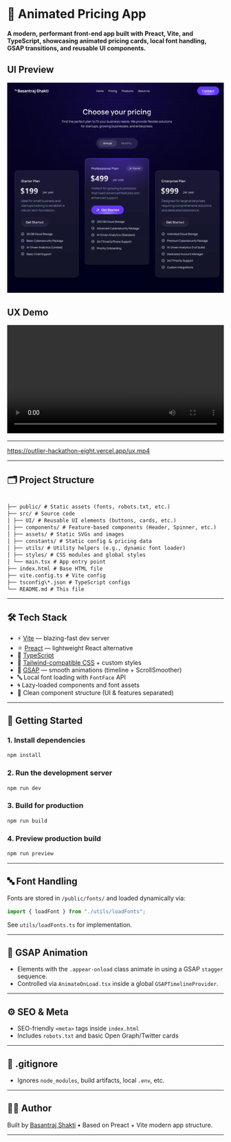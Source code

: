 # 🚀 Animated Pricing App

#### A modern, performant front-end app built with **Preact**, **Vite**, and **TypeScript**, showcasing animated pricing cards, local font handling, GSAP transitions, and reusable UI components.

## UI Preview

![UI Preview](./public/ui.webp)

## UX Demo

<video src="https://outlier-hackathon-eight.vercel.app/ux.mp4" width="100%"></video>

---

https://outlier-hackathon-eight.vercel.app/ux.mp4

---

## 🗂 Project Structure

```

├── public/ # Static assets (fonts, robots.txt, etc.)
├── src/ # Source code
│ ├── UI/ # Reusable UI elements (buttons, cards, etc.)
│ ├── components/ # Feature-based components (Header, Spinner, etc.)
│ ├── assets/ # Static SVGs and images
│ ├── constants/ # Static config & pricing data
│ ├── utils/ # Utility helpers (e.g., dynamic font loader)
│ ├── styles/ # CSS modules and global styles
│ └── main.tsx # App entry point
├── index.html # Base HTML file
├── vite.config.ts # Vite config
├── tsconfig\*.json # TypeScript configs
└── README.md # This file

```

---

## 🛠 Tech Stack

- ⚡️ [Vite](https://vitejs.dev/) — blazing-fast dev server
- ⚛️ [Preact](https://preactjs.com/) — lightweight React alternative
- 🧠 [TypeScript](https://www.typescriptlang.org/)
- 🎨 [Tailwind-compatible CSS](https://tailwindcss.com/) + custom styles
- 💨 [GSAP](https://gsap.com/) — smooth animations (timeline + ScrollSmoother)
- 🔤 Local font loading with `FontFace` API
- 🌀 Lazy-loaded components and font assets
- 🧩 Clean component structure (UI & features separated)

---

## 🧪 Getting Started

### 1. Install dependencies

```bash
npm install
```

### 2. Run the development server

```bash
npm run dev
```

### 3. Build for production

```bash
npm run build
```

### 4. Preview production build

```bash
npm run preview
```

---

## 🔤 Font Handling

Fonts are stored in `/public/fonts/` and loaded dynamically via:

```ts
import { loadFont } from "./utils/loadFonts";
```

See `utils/loadFonts.ts` for implementation.

---

## 🧠 GSAP Animation

- Elements with the `.appear-onload` class animate in using a GSAP `stagger` sequence.
- Controlled via `AnimateOnLoad.tsx` inside a global `GSAPTimelineProvider`.

---

## ⚙️ SEO & Meta

- SEO-friendly `<meta>` tags inside `index.html`
- Includes `robots.txt` and basic Open Graph/Twitter cards

---

## 🚫 .gitignore

- Ignores `node_modules`, build artifacts, local `.env`, etc.

---

## 🙋‍♂️ Author

Built by [Basantraj Shakti](https://www.linkedin.com/in/basantrajshakti/) • Based on Preact + Vite modern app structure.

---
